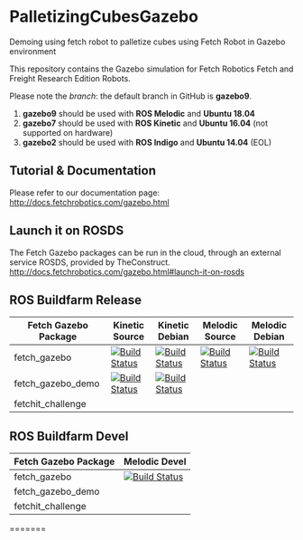 # PalletizingCubesGazebo
Demoing using fetch robot to palletize cubes using Fetch Robot in Gazebo environment

This repository contains the Gazebo simulation for Fetch Robotics Fetch and
Freight Research Edition Robots.

Please note the _branch_: the default branch in GitHub is **gazebo9**.
1. **gazebo9** should be used with **ROS Melodic** and **Ubuntu 18.04**
2. **gazebo7** should be used with **ROS Kinetic** and **Ubuntu 16.04** (not supported on hardware)
3. **gazebo2** should be used with **ROS Indigo** and **Ubuntu 14.04** (EOL)

## Tutorial & Documentation

Please refer to our documentation page: http://docs.fetchrobotics.com/gazebo.html

## Launch it on ROSDS

The Fetch Gazebo packages can be run in the cloud, through an external service ROSDS, provided by TheConstruct.
http://docs.fetchrobotics.com/gazebo.html#launch-it-on-rosds

## ROS Buildfarm Release
 
Fetch Gazebo Package | Kinetic Source | Kinetic Debian | Melodic Source | Melodic Debian
-------------------- | -------------- | -------------- | -------------- | --------------
fetch_gazebo | [![Build Status](http://build.ros.org/buildStatus/icon?job=Ksrc_uX__fetch_gazebo__ubuntu_xenial__source)](http://build.ros.org/job/Ksrc_uX__fetch_gazebo__ubuntu_xenial__source/) | [![Build Status](http://build.ros.org/buildStatus/icon?job=Kbin_uX64__fetch_gazebo__ubuntu_xenial_amd64__binary)](http://build.ros.org/view/Kbin_uX64/job/Kbin_uX64__fetch_gazebo__ubuntu_xenial_amd64__binary/) | [![Build Status](http://build.ros.org/buildStatus/icon?job=Msrc_uB__fetch_gazebo__ubuntu_bionic__source)](http://build.ros.org/view/Mbin_uB64/job/Msrc_uB__fetch_gazebo__ubuntu_bionic__source/) | [![Build Status](http://build.ros.org/buildStatus/icon?job=Mbin_uB64__fetch_gazebo__ubuntu_bionic_amd64__binary)](http://build.ros.org/view/Mbin_uB64/job/Mbin_uB64__fetch_gazebo__ubuntu_bionic_amd64__binary/) |
fetch_gazebo_demo | [![Build Status](http://build.ros.org/buildStatus/icon?job=Ksrc_uX__fetch_gazebo_demo__ubuntu_xenial__source)](http://build.ros.org/job/Ksrc_uX__fetch_gazebo_demo__ubuntu_xenial__source/) | [![Build Status](http://build.ros.org/buildStatus/icon?job=Kbin_uX64__fetch_gazebo_demo__ubuntu_xenial_amd64__binary)](http://build.ros.org/job/Kbin_uX64__fetch_gazebo_demo__ubuntu_xenial_amd64__binary/) | | | | |
fetchit_challenge | | | | | | |

## ROS Buildfarm Devel

Fetch Gazebo Package | Melodic Devel
-------------------- | -------------
fetch_gazebo | [![Build Status](http://build.ros.org/buildStatus/icon?job=Mdev__fetch_gazebo__ubuntu_bionic_amd64)](http://build.ros.org/view/Mdev/job/Mdev__fetch_gazebo__ubuntu_bionic_amd64/)
fetch_gazebo_demo | | | |
fetchit_challenge | | | |

=======


